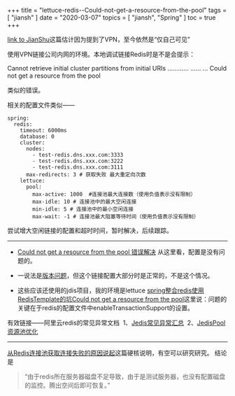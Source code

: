 +++
title = "lettuce-redis--Could-not-get-a-resource-from-the-pool"
tags = [
    "jiansh"
]
date = "2020-03-07"
topics = [
    "jiansh",
    "Spring"
]
toc = true
+++

[link to JianShu](https://www.jianshu.com/p/f998c57071ec)这篇估计因为提到了VPN，至今依然是“仅自己可见”

使用VPN链接公司内网的环境。本地调试链接Redis时是不是会提示：

Cannot retrieve initial cluster partitions from initial URIs
…………
……
…
Could not get a resource from the pool 

类似的错误。

相关的配置文件类似——
```
spring:
  redis:
    timeout: 6000ms
    database: 0
    cluster:
      nodes:
        - test-redis.dns.xxx.com:3333
        - test-redis.dns.xxx.com:3222
        - test-redis.dns.xxx.com:3111
      max-redirects: 3 # 获取失败 最大重定向次数
    lettuce:
      pool:
        max-active: 1000  #连接池最大连接数（使用负值表示没有限制）
        max-idle: 10 # 连接池中的最大空闲连接
        min-idle: 5 # 连接池中的最小空闲连接
        max-wait: -1 # 连接池最大阻塞等待时间（使用负值表示没有限制）
```
尝试增大空闲链接的配置和超时时间，暂时解决，后续跟踪。

---

- [Could not get a resource from the pool 错误解决](https://developers-youcong.github.io/2019/03/09/Could-not-get-a-resource-from-the-pool-%E9%94%99%E8%AF%AF%E8%A7%A3%E5%86%B3/)
从这里看，配置是没有问题的。

- 一说法是[版本问题](https://blog.csdn.net/wd2014610/article/details/80568947)，但这个链接配置大部分时是正常的，不是这个情况。

- 这些应该还使用的jdis项目，我的环境是lettuce
[spring整合redis使用RedisTemplate的坑Could not get a resource from the pool](https://www.cnblogs.com/DDgougou/p/10268206.html)这里说：问题的关键在于redis的配置文件中enableTransactionSupport的设置。

有效链接——阿里云redis的常见异常文档
 1、[Jedis常见异常汇总](https://yq.aliyun.com/articles/236384)
 2、[JedisPool资源池优化](https://yq.aliyun.com/articles/236383)

---
[从Redis连接池获取连接失败的原因说起](https://www.jianshu.com/p/bb42f3aa91b1)这篇硬核说明，有空可以研究研究。
结论是
>“由于redis所在服务器磁盘不足导致，由于是测试服务器，也没有配置磁盘的监控。腾出空间后即可恢复。”

